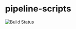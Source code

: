 # pipeline-scripts
[![Build Status](http://172.212.219.174/buildStatus/icon?job=fibo)](http://172.212.219.174/me/my-views/view/all/job/fibo/)


